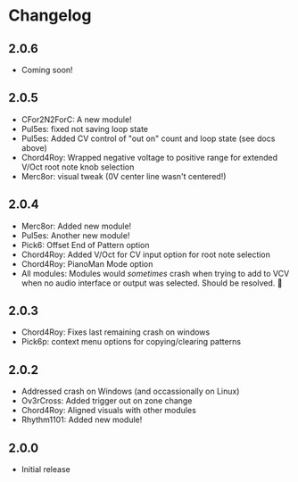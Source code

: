 ﻿# Changelog

## 2.0.6
- Coming soon!
<!--
## 2.0.6
- MOREc8or: A new (expander) module! Add input options to Merc8or output params. Wild stuff!
- CRBVi: Another new module! A 2D performance instrument/playable VCA (XY pad with bells and whistles).
- Merc8or: Output snapping to octaves or semitones (not scale quantization)
- Merc8or: When snapping, option to add half-semitone to output (added stability with some modules)
- Pul5es: Added display for "Out On..." param because it was suggested and is the right thing to do.
-->
## 2.0.5

- CFor2N2ForC: A new module!
- Pul5es: fixed not saving loop state
- Pul5es: Added CV control of "out on" count and loop state (see docs above)
- Chord4Roy: Wrapped negative voltage to positive range for extended V/Oct root note knob selection
- Merc8or: visual tweak (0V center line wasn't centered!)

## 2.0.4

- Merc8or: Added new module!
- Pul5es: Another new module!
- Pick6: Offset End of Pattern option
- Chord4Roy: Added V/Oct for CV input option for root note selection
- Chord4Roy: PianoMan Mode option
- All modules: Modules would _sometimes_ crash when trying to add to VCV when no audio interface or output was selected. Should be resolved. 🤞

## 2.0.3

- Chord4Roy: Fixes last remaining crash on windows
- Pick6p: context menu options for copying/clearing patterns

## 2.0.2
- Addressed crash on Windows (and occassionally on Linux)
- Ov3rCross: Added trigger out on zone change
- Chord4Roy: Aligned visuals with other modules
- Rhythm1101: Added new module!

## 2.0.0
- Initial release
